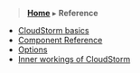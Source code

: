 > [**Home**](../README.md) ▸ **Reference**

* [CloudStorm basics](basics.md)
* [Component Reference](components.md)
* [Options](options.md)
* [Inner workings of CloudStorm](under_the_hood.md)
